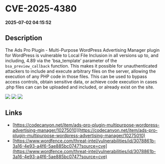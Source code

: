 # CVE-2025-4380

**2025-07-02 04:15:52**

## Description
The Ads Pro Plugin - Multi-Purpose WordPress Advertising Manager plugin for WordPress is vulnerable to Local File Inclusion in all versions up to, and including, 4.89 via the 'bsa_template' parameter of the `bsa_preview_callback` function. This makes it possible for unauthenticated attackers to include and execute arbitrary files on the server, allowing the execution of any PHP code in those files. This can be used to bypass access controls, obtain sensitive data, or achieve code execution in cases .php files can can be uploaded and included, or already exist on the site.

![](https://img.shields.io/static/v1?label=Score&message=8.1&color=red)
![](https://img.shields.io/static/v1?label=Severity&message=HIGH&color=red)
![](https://img.shields.io/static/v1?label=CWE&message=RFI&color=green)

## Links
- [https://codecanyon.net/item/ads-pro-plugin-multipurpose-wordpress-advertising-manager/10275010](https://codecanyon.net/item/ads-pro-plugin-multipurpose-wordpress-advertising-manager/10275010)
- [https://www.wordfence.com/threat-intel/vulnerabilities/id/3078861b-3a16-4e93-a4f6-5ae885bc0747?source=cve](https://www.wordfence.com/threat-intel/vulnerabilities/id/3078861b-3a16-4e93-a4f6-5ae885bc0747?source=cve)
